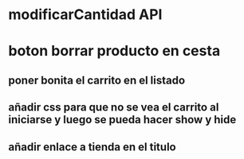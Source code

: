 modificarCantidad API
====================
boton borrar producto en cesta
================================
poner bonita el carrito en el listado
--------------------------------------
añadir css para que no se vea el carrito al iniciarse y luego se pueda hacer show y hide
-----------------------------------------------------------------
añadir enlace a tienda en el titulo
---------------------------------


